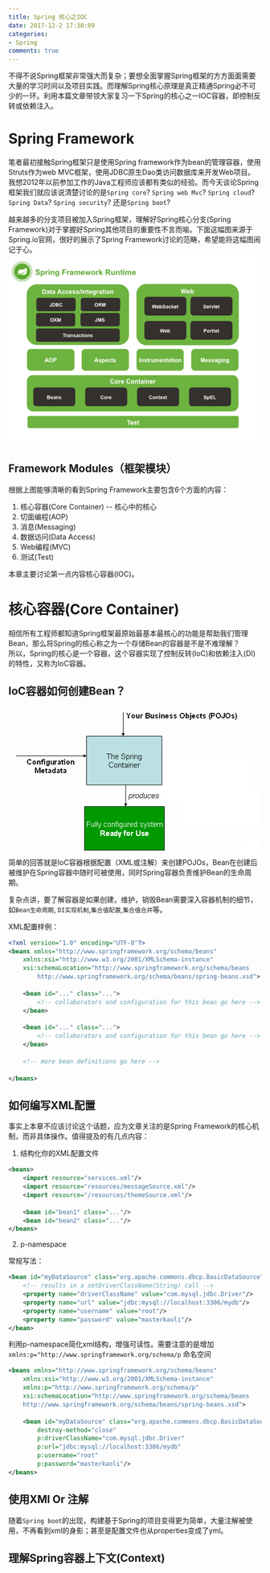 ```yaml
---
title: Spring 核心之IOC
date: 2017-12-2 17:30:09
categories:
- Spring
comments: true
---
```


不得不说Spring框架非常强大而复杂；要想全面掌握Spring框架的方方面面需要大量的学习时间以及项目实践。而理解Spring核心原理是真正精通Spring必不可少的一环。利用本篇文章带领大家复习一下Spring的核心之一IOC容器，即控制反转或依赖注入。

# Spring Framework
笔者最初接触Spring框架只是使用Spring framework作为bean的管理容器，使用Struts作为web MVC框架，使用JDBC原生Dao类访问数据库来开发Web项目。我想2012年以前参加工作的Java工程师应该都有类似的经验。而今天谈论Spring框架我们就应该说清楚讨论的是```Spring core```? ```Spring web Mvc```? ```Spring cloud```? ```Spring Data```? ```Spring security```? 还是```Spring boot```?

越来越多的分支项目被加入Spring框架，理解好Spring核心分支(Spring Framework)对于掌握好Spring其他项目的重要性不言而喻。下面这幅图来源于Spring.io官网，很好的展示了Spring Framework讨论的范畴，希望能将这幅图闹记于心。
![](/assets/img/spring/spring-overview.png)

## Framework Modules（框架模块）
根据上图能够清晰的看到Spring Framework主要包含6个方面的内容：
1. 核心容器(Core Container) -- 核心中的核心
2. 切面编程(AOP)
3. 消息(Messaging)
4. 数据访问(Data Access)
5. Web编程(MVC)
6. 测试(Test)

本章主要讨论第一点内容核心容器(IOC)。

# 核心容器(Core Container)
相信所有工程师都知道Spring框架最原始最基本最核心的功能是帮助我们管理Bean，那么将Spring的核心称之为一个存储Bean的容器是不是不难理解？    
所以，Spring的核心是一个容器，这个容器实现了控制反转(IoC)和依赖注入(DI)的特性，又称为IoC容器。

## IoC容器如何创建Bean？
![](/assets/img/spring/container-magic.png)
简单的回答就是IoC容器根据配置（XML或注解）来创建POJOs，Bean在创建后被维护在Spring容器中随时可被使用，同时Spring容器负责维护Bean的生命周期。

复杂点讲，要了解容器是如果创建，维护，销毁Bean需要深入容器机制的细节，如```Bean生命周期```, ```DI实现机制```,```集合值配置```,```集合值合并```等。

XML配置样例：
```xml
<?xml version="1.0" encoding="UTF-8"?>
<beans xmlns="http://www.springframework.org/schema/beans"
    xmlns:xsi="http://www.w3.org/2001/XMLSchema-instance"
    xsi:schemaLocation="http://www.springframework.org/schema/beans
        http://www.springframework.org/schema/beans/spring-beans.xsd">

    <bean id="..." class="...">
        <!-- collaborators and configuration for this bean go here -->
    </bean>

    <bean id="..." class="...">
        <!-- collaborators and configuration for this bean go here -->
    </bean>

    <!-- more bean definitions go here -->

</beans>
```

## 如何编写XML配置
事实上本章不应该讨论这个话题，应为文章关注的是Spring Framework的核心机制，而非具体操作。值得提及的有几点内容：

1. 结构化你的XML配置文件
```xml
<beans>
    <import resource="services.xml"/>
    <import resource="resources/messageSource.xml"/>
    <import resource="/resources/themeSource.xml"/>

    <bean id="bean1" class="..."/>
    <bean id="bean2" class="..."/>
</beans>
```
2. p-namespace

  常规写法：
```xml
<bean id="myDataSource" class="org.apache.commons.dbcp.BasicDataSource" destroy-method="close">
    <!-- results in a setDriverClassName(String) call -->
    <property name="driverClassName" value="com.mysql.jdbc.Driver"/>
    <property name="url" value="jdbc:mysql://localhost:3306/mydb"/>
    <property name="username" value="root"/>
    <property name="password" value="masterkaoli"/>
</bean>
```
利用p-namespace简化xml结构，增强可读性。需要注意的是增加```xmlns:p="http://www.springframework.org/schema/p``` 命名空间

  ```xml
  <beans xmlns="http://www.springframework.org/schema/beans"
      xmlns:xsi="http://www.w3.org/2001/XMLSchema-instance"
      xmlns:p="http://www.springframework.org/schema/p"
      xsi:schemaLocation="http://www.springframework.org/schema/beans
      http://www.springframework.org/schema/beans/spring-beans.xsd">

      <bean id="myDataSource" class="org.apache.commons.dbcp.BasicDataSource"
          destroy-method="close"
          p:driverClassName="com.mysql.jdbc.Driver"
          p:url="jdbc:mysql://localhost:3306/mydb"
          p:username="root"
          p:password="masterkaoli"/>
  </beans>
  ```

## 使用XMl Or 注解
随着```Spring boot```的出现，构建基于Spring的项目变得更为简单，大量注解被使用，不再看到xml的身影；甚至是配置文件也从properties变成了yml。

## 理解Spring容器上下文(Context)
